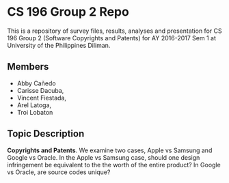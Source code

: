 # CS 196 Group 2 Repo
This is a repository of survey files, results, analyses and presentation for CS 196 Group 2 (Software Copyrights and Patents) for AY 2016-2017 Sem 1 at University of the Philippines Diliman.

## Members

- Abby Cañedo
- Carisse Dacuba, 
- Vincent Fiestada, 
- Arel Latoga, 
- Troi Lobaton

## Topic Description

**Copyrights and Patents**. We examine two cases, Apple vs Samsung and Google vs Oracle. In the Apple vs Samsung case, should one design infringement be equivalent to the the worth of the entire product? In Google vs Oracle, are source codes unique?

